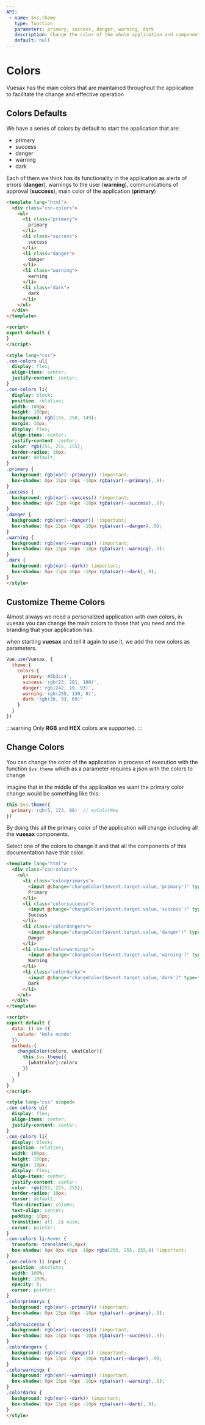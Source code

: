 ```yaml
---
API:
 - name: $vs.theme
   type: function
   parameters: primary, success, danger, warning, dark
   description: Change the color of the whole application and components (at run time).
   default: null
---
```


# Colors

<box header>

Vuesax has the main colors that are maintained throughout the application to facilitate the change and effective operation

</box>
<box>

## Colors Defaults

We have a series of colors by default to start the application that are:

- primary
- success
- danger
- warning
- dark

Each of them we think has its functionality in the application as alerts of errors (**danger**), warnings to the user (**warning**), communications of approval (**success**), main color of the application (**primary**)

<vuecode md>
<div slot="demo">
  <Demos-Colors-Defaultscolors />
</div>
<div slot="code">

```html
<template lang="html">
  <div class="con-colors">
    <ul>
      <li class="primary">
        primary
      </li>
      <li class="success">
        success
      </li>
      <li class="danger">
        danger
      </li>
      <li class="warning">
        warning
      </li>
      <li class="dark">
        dark
      </li>
    </ul>
  </div>
</template>

<script>
export default {
}
</script>

<style lang="css">
.con-colors ul{
  display: flex;
  align-items: center;
  justify-content: center;
}
.con-colors li{
  display: block;
  position: relative;
  width: 100px;
  height: 100px;
  background: rgb(155, 250, 149);
  margin: 10px;
  display: flex;
  align-items: center;
  justify-content: center;
  color: rgb(255, 255, 255);
  border-radius: 10px;
  cursor: default;
}
.primary {
  background: rgb(var(--primary)) !important;
  box-shadow: 0px 15px 40px -10px rgba(var(--primary),.9);
}
.success {
  background: rgb(var(--success)) !important;
  box-shadow: 0px 15px 40px -10px rgba(var(--success),.9);
}
.danger {
  background: rgb(var(--danger)) !important;
  box-shadow: 0px 15px 40px -10px rgba(var(--danger),.9);
}
.warning {
  background: rgb(var(--warning)) !important;
  box-shadow: 0px 15px 40px -10px rgba(var(--warning),.9);
}
.dark {
  background: rgb(var(--dark)) !important;
  box-shadow: 0px 15px 40px -10px rgba(var(--dark),.9);
}
</style>
```

</div>
</vuecode>

</box>

<box>

## Customize Theme Colors

Almost always we need a personalized application with own colors, in vuesax you can change the main colors to those that you need and the branding that your application has.

when starting **vuesax** and tell it again to use it, we add the new colors as parameters.

```js
Vue.use(Vuesax, {
  theme:{
    colors:{
      primary:'#5b3cc4',
      success:'rgb(23, 201, 100)',
      danger:'rgb(242, 19, 93)',
      warning:'rgb(255, 130, 0)',
      dark:'rgb(36, 33, 69)'
    }
  }
})
```

:::warning
  Only **RGB** and **HEX** colors are supported.
:::


<vuecode md title="Example of the result">
<div slot="demo">
  <Demos-Colors-Changecolors />
</div>
</vuecode>
</box>

<box>

## Change Colors

You can change the color of the application in process of execution with the function `$vs.theme` which as a parameter requires a json with the colors to change

imagine that in the middle of the application we want the primary color change would be something like this:

```js
this.$vs.theme({
  primary:'rgb(5, 173, 88)' // myColorNew
})
```

By doing this all the primary color of the application will change including all the **vuesax** components.

Select one of the colors to change it and that all the components of this documentation have that color.

<vuecode md>
<div slot="demo">
  <Demos-Colors-Changecolorsejecution />
</div>
<div slot="code">

```html
<template lang="html">
  <div class="con-colors">
    <ul>
      <li class="colorprimaryx">
        <input @change="changeColor($event.target.value,'primary')" type="color" name="" value="">
        Primary
      </li>
      <li class="colorsuccessx">
        <input @change="changeColor($event.target.value,'success')" type="color" name="" value="">
        Success
      </li>
      <li class="colordangerx">
        <input @change="changeColor($event.target.value,'danger')" type="color" name="" value="">
        Danger
      </li>
      <li class="colorwarningx">
        <input @change="changeColor($event.target.value,'warning')" type="color" name="" value="">
        Warning
      </li>
      <li class="colordarkx">
        <input @change="changeColor($event.target.value,'dark')" type="color" name="" value="">
        Dark
      </li>
    </ul>
  </div>
</template>

<script>
export default {
  data: () => ({
    saludo: 'Hola mundo'
  }),
  methods:{
    changeColor(colorx, whatColor){
      this.$vs.theme({
        [whatColor]:colorx
      })
    }
  }
}
</script>

<style lang="css" scoped>
.con-colors ul{
  display: flex;
  align-items: center;
  justify-content: center;
}
.con-colors li{
  display: block;
  position: relative;
  width: 100px;
  height: 100px;
  margin: 10px;
  display: flex;
  align-items: center;
  justify-content: center;
  color: rgb(255, 255, 255);
  border-radius: 10px;
  cursor: default;
  flex-direction: column;
  text-align: center;
  padding: 10px;
  transition: all .2s ease;
  cursor: pointer;
}
.con-colors li:hover {
  transform: translate(0,8px);
  box-shadow: 0px 0px 40px -10px rgba(255, 255, 255,0) !important;
}
.con-colors li input {
  position: absolute;
  width: 100%;
  height: 100%;
  opacity: 0;
  cursor: pointer;
}
.colorprimaryx {
  background: rgb(var(--primary)) !important;
  box-shadow: 0px 15px 40px -10px rgba(var(--primary),.9);
}
.colorsuccessx {
  background: rgb(var(--success)) !important;
  box-shadow: 0px 15px 40px -10px rgba(var(--success),.9);
}
.colordangerx {
  background: rgb(var(--danger)) !important;
  box-shadow: 0px 15px 40px -10px rgba(var(--danger),.9);
}
.colorwarningx {
  background: rgb(var(--warning)) !important;
  box-shadow: 0px 15px 40px -10px rgba(var(--warning),.9);
}
.colordarkx {
  background: rgb(var(--dark)) !important;
  box-shadow: 0px 15px 40px -10px rgba(var(--dark),.9);
}
</style>
```

</div>
</vuecode>
</box>
